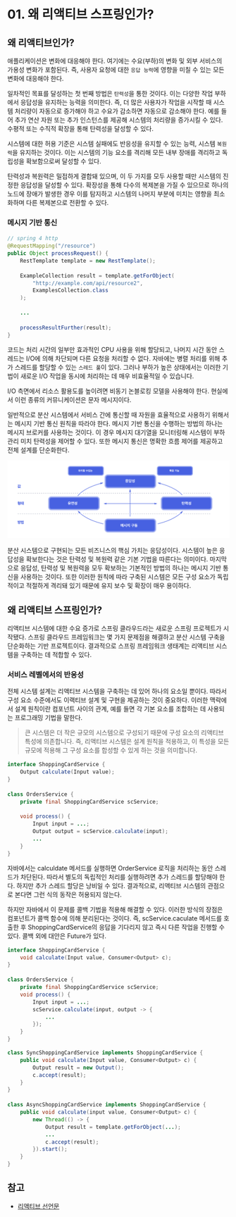 # 01. 왜 리액티브 스프링인가?

## 왜 리액티브인가?

애플리케이션은 변화에 대응해야 한다. 여기에는 수요\(부하\)의 변화 및 외부 서비스의 가용성 변화가 포함된다. 즉, 사용자 요청에 대한 `응답 능력`에 영향을 미칠 수 있는 모든 변화에 대응해야 한다.

일차적인 목표를 달성하는 첫 번째 방법은 `탄력성`을 통한 것이다. 이는 다양한 작업 부하에서 응답성을 유지하는 능력을 의미한다. 즉, 더 많은 사용자가 작업을 시작할 때 시스템 처리량이 자동으로 증가해야 하고 수요가 감소하면 자동으로 감소해야 한다. 예를 들어 추가 연산 자원 또는 추가 인스턴스를 제공해 시스템의 처리량을 증가시킬 수 있다. 수평적 또는 수직적 확장을 통해 탄력성을 달성할 수 있다.

시스템에 대한 허용 기준은 시스템 실패에도 반응성을 유지할 수 있는 능력, 시스템 `복원력`을 유지하는 것이다. 이는 시스템의 기능 요소를 격리해 모든 내부 장애를 격리하고 독립성을 확보함으로써 달성할 수 있다.

 탄력성과 복원력은 밀접하게 결합돼 있으며, 이 두 가지를 모두 사용할 때만 시스템의 진정한 응답성을 달성할 수 있다. 확장성을 통해 다수의 복제본을 가질 수 있으므로 하나의 노드에 장애가 발생한 경우 이를 탐지하고 시스템의 나머지 부분에 미치는 영향을 최소화하며 다른 복제본으로 전환할 수 있다.

### 메시지 기반 통신

```java
// spring 4 http
@RequestMapping("/resource")
public Object processRequest() {
    RestTemplate template = new RestTemplate();
    
    ExampleCollection result = template.getForObject(
        "http://example.com/api/resource2",
        ExamplesCollection.class
    );
    
    ...
    
    processResultFurther(result);
}
```

코드는 처리 시간의 일부만 효과적인 CPU 사용을 위해 할당되고, 나머지 시간 동안 스레드는 I/O에 의해 차단되며 다른 요청을 처리할 수 없다. 자바에는 병렬 처리를 위해 추가 스레드를 할당할 수 있는 `스레드 풀`이 있다. 그러나 부하가 높은 상태에서는 이러한 기법이 새로운 I/O 작업을 동시에 처리하는 데 매우 비효율적일 수 있습니다.

I/O 측면에서 리소스 활용도를 높이려면 비동기 논블로킹 모델을 사용해야 한다. 현실에서 이런 종류의 커뮤니케이션은 문자 메시지이다.

일반적으로 분산 시스템에서 서비스 간에 통신할 때 자원을 효율적으로 사용하기 위해서는 메시지 기반 통신 원칙을 따라야 한다. 메시지 기반 통신을 수행하는 방법의 하나는 메시지 브로커를 사용하는 것이다. 이 경우 메시지 대기열을 모니터링해 시스템이 부하 관리 미치 탄력성을 제어할 수 있다. 또한 메시지 통신은 명확한 흐름 제어를 제공하고 전체 설계를 단순화한다.

![](../../.gitbook/assets/2020-09-08-10.48.05.png)

분산 시스템으로 구현되는 모든 비즈니스의 핵심 가치는 응답성이다. 시스템이 높은 응답성을 확보한다는 것은 탄력성 및 복원력 같은 기본 기법을 따른다는 의미이다. 마지막으로 응답성, 탄력성 및 복원력을 모두 확보하는 기본적인 방법의 하나는 메시지 기반 통신을 사용하는 것이다. 또한 이러한 원칙에 따라 구축된 시스템은 모든 구성 요소가 독립적이고 적절하게 격리돼 있기 때문에 유지 보수 및 확장이 매우 용이하다. 

## 왜 리액티브 스프링인가?

리액티브 시스템에 대한 수요 증가로 스프링 클라우드라는 새로운 스프링 프로젝트가 시작됐다. 스프링 클라우드 프레임워크는 몇 가지 문제점을 해결하고 분산 시스템 구축을 단순화하는 기반 프로젝트이다. 결과적으로 스프링 프레임워크 생태계는 리액티브 시스템을 구축하는 데 적합할 수 있다.

### 서비스 레벨에서의 반응성

전체 시스템 설계는 리액티브 시스템을 구축하는 데 있어 하나의 요소일 뿐이다. 따라서 구성 요소 수준에서도 이랙티브 설계 및 구현을 제공하는 것이 중요하다. 이러한 맥락에서 설계 원칙이란 컴포넌트 사이의 관계, 예를 들면 각 기본 요소를 조합하는 데 사용되는 프로그래밍 기법을 말한다.

> 큰 시스템은 더 작은 규모의 시스템으로 구성되기 때문에 구성 요소의 리액티브 특성에 의존합니다. 즉, 리액티브 시스템은 설계 원칙을 적용하고, 이 특성을 모든 규모에 적용해 그 구성 요소를 합성할 수 있게 하는 것을 의미합니다.

```java
interface ShoppingCardService {
    Output calculate(Input value);
}

class OrdersService {
    private final ShoppingCardService scService;
    
    void process() {
        Input input = ...;
        Output output = scService.calculate(input);
        ...
    }
}
```

자바에서는 calculdate 메서드를 실행하면 OrderService 로직을 처리하는 동안 스레드가 차단된다. 따라서 별도의 독립적인 처리를 실행하려면 추가 스레드를 할당해야 한다. 하지만 추가 스레드 할당은 낭비일 수 있다. 결과적으로, 리액티브 시스템의 관점으로 본다면 그런 식의 동작은 허용되지 않는다.

하지만 자바에서 이 문제를 콜백 기법을 적용해 해결할 수 있다. 이러한 방식의 장점은 컴포넌트가 콜백 함수에 의해 분리된다는 것이다. 즉, scService.caculate 메서드를 호출한 후 ShoppingCardService의 응답을 기다리지 않고 즉시 다른 작업을 진행할 수 있다. 콜백 외에 대안은 Future가 있다.

```java
interface ShoppingCardService {
    void calculate(Input value, Consumer<Output> c);
}

class OrdersService {
    private final ShoppingCardService scService;
    void process() {
        Input input = ...;
        scService.calculate(input, output -> {
            ...
        });
    }
}
```

```java
class SyncShoppingCardService implements ShoppingCardService {
    public void calculate(Input value, Consumer<Output> c) {
        Output result = new Output();
        c.accept(result);
    }
}

class AsyncShoppingCardService implements ShoppingCardService {
    public void calculate(input value, Consumer<Output> c) {
        new Thread(() -> {
            Output result = template.getForObject(...);
            ...
            c.accept(result);
        }).start();
    }
}
```

## 참고

* [리액티브 선언문](https://www.reactivemanifesto.org/ko)

